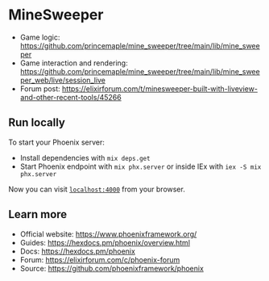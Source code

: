 # MineSweeper

- Game logic: https://github.com/princemaple/mine_sweeper/tree/main/lib/mine_sweeper
- Game interaction and rendering: https://github.com/princemaple/mine_sweeper/tree/main/lib/mine_sweeper_web/live/session_live
- Forum post: https://elixirforum.com/t/minesweeper-built-with-liveview-and-other-recent-tools/45266

## Run locally

To start your Phoenix server:

  * Install dependencies with `mix deps.get`
  * Start Phoenix endpoint with `mix phx.server` or inside IEx with `iex -S mix phx.server`

Now you can visit [`localhost:4000`](http://localhost:4000) from your browser.

## Learn more

  * Official website: https://www.phoenixframework.org/
  * Guides: https://hexdocs.pm/phoenix/overview.html
  * Docs: https://hexdocs.pm/phoenix
  * Forum: https://elixirforum.com/c/phoenix-forum
  * Source: https://github.com/phoenixframework/phoenix
